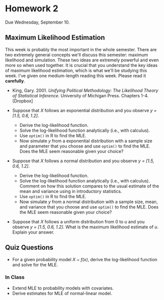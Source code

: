 Homework 2
==========

Due Wednesday, September 10.

## Maximum Likelihood Estimation

This week is probably the most important in the whole semester. There are two extremely general concepts we'll discuss this semester: maximum likelihood and simulation. These two ideas are extremely powerful and even more so when used together. It is crucial that you understand the key ideas of maximum likelihood estimation, which is what we'll be studying this week. I've given one medium-length reading this week. Please read it **carefully**.

* King, Gary. 2001. *Unifying Political Methodology: The Likelihood Theory of Statistical Inference.* University of Michigan Press. Chapters 1-4. [Dropbox]

* Suppose that *X* follows an exponential distribution and you observe *y = [1.5, 0.6, 1.2]*.
	* Derive the log-likelihood function.
	* Solve the log-likelihood function analytically (i.e., with calculus).
	* Use `optim()` in R to find the MLE.
	* Now simulate *y* from a exponential distribution with a sample size and parameter that you choose and use `optim()` to find the MLE. Does the MLE seem reasonable given your choice?
* Suppose that *X* follows a normal distribution and you observe *y = [1.5, 0.6, 1.2]*.
	* Derive the log-likelihood function.
	* Solve the log-likelihood function analytically (i.e., with calculus). Comment on how this solution compares to the usual estimate of the mean and variance using in introductory statistics.
	* Use `optim()` in R to find the MLE.
	* Now simulate *y* from a normal distribution with a sample size, mean, and variance that you choose and use `optim()` to find the MLE. Does the MLE seem reasonable given your choice?
* Suppose that *X* follows a uniform distribution from 0 to *u* and you observe *y = [1.5, 0.6, 1.2]*. What is the maximum likelihood estimate of *u*. Explain your answer.

## Quiz Questions

* For a given probability model *X ~ f(x)*, derive the log-likelihood function and solve for the MLE.

### In Class

* Extend MLE to probability models with covariates.
* Derive estimates for MLE of normal-linear model. 


